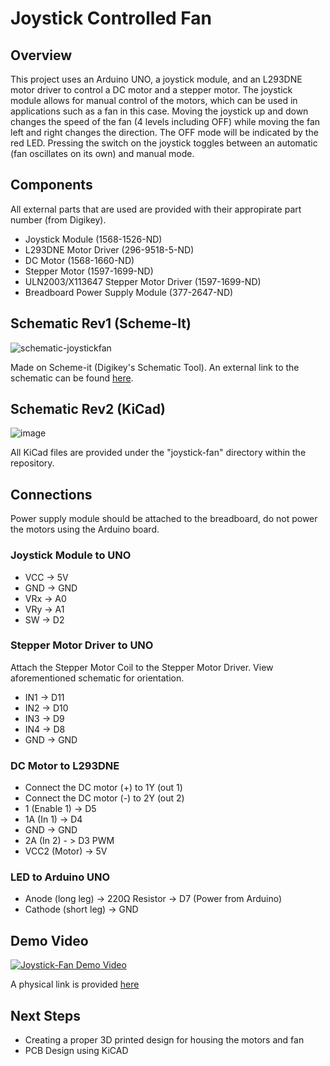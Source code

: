 # Joystick Controlled Fan

## Overview
This project uses an Arduino UNO, a joystick module, and an L293DNE motor driver to control a DC motor and a stepper motor. The joystick module allows for manual control of the motors, which can be used in applications such as a fan in this case. Moving the joystick up and down changes the speed of the fan (4 levels including OFF) while moving the fan left and right changes the direction. The OFF mode will be indicated by the red LED. Pressing the switch on the joystick toggles between an automatic (fan oscillates on its own) and manual mode.

## Components
All external parts that are used are provided with their appropirate part number (from Digikey). 
- Joystick Module (1568-1526-ND)
- L293DNE Motor Driver (296-9518-5-ND)
- DC Motor (1568-1660-ND)
- Stepper Motor (1597-1699-ND)
- ULN2003/X113647 Stepper Motor Driver (1597-1699-ND)
- Breadboard Power Supply Module (377-2647-ND)

## Schematic Rev1 (Scheme-It)
![schematic-joystickfan](https://github.com/user-attachments/assets/6b394b59-8135-4fd5-b1d7-b04940891dd0)

Made on Scheme-it (Digikey's Schematic Tool). An external link to the schematic can be found [here](https://www.digikey.ca/schemeit/project/joystick-b921c0219b6d4c529892d8f982140288). 

## Schematic Rev2 (KiCad)
![image](https://github.com/user-attachments/assets/d4a5b6f6-f8ec-41bf-b6ec-4e239f14f40a)

All KiCad files are provided under the "joystick-fan" directory within the repository. 

## Connections
Power supply module should be attached to the breadboard, do not power the motors using the Arduino board.

### Joystick Module to UNO
- VCC -> 5V
- GND -> GND
- VRx -> A0
- VRy -> A1
- SW -> D2

### Stepper Motor Driver to UNO
Attach the Stepper Motor Coil to the Stepper Motor Driver. View aforementioned schematic for orientation.
- IN1 -> D11
- IN2 -> D10
- IN3 -> D9
- IN4 -> D8
- GND -> GND

### DC Motor to L293DNE
- Connect the DC motor (+) to 1Y (out 1)
- Connect the DC motor (-) to 2Y (out 2)
- 1 (Enable 1) -> D5
- 1A (In 1) -> D4
- GND -> GND
- 2A (In 2) - > D3 PWM
- VCC2 (Motor) -> 5V

### LED to Arduino UNO
- Anode (long leg) -> 220Ω Resistor -> D7 (Power from Arduino) 
- Cathode (short leg) -> GND

## Demo Video
[![Joystick-Fan Demo Video](https://img.youtube.com/vi/cgZLRQtYCaY/0.jpg)](https://www.youtube.com/watch?v=cgZLRQtYCaY)

A physical link is provided [here](https://youtu.be/cgZLRQtYCaY)

## Next Steps
- Creating a proper 3D printed design for housing the motors and fan
- PCB Design using KiCAD
